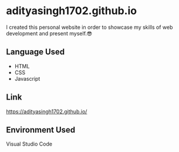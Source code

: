 # adityasingh1702.github.io

I created this personal website in order to showcase my skills of web development and present myself.😎

##  Language Used
* HTML
* CSS 
* Javascript

## Link
https://adityasingh1702.github.io/

## Environment Used
Visual Studio Code
